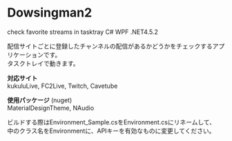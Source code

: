 # Dowsingman2
check favorite streams in tasktray C# WPF .NET4.5.2

配信サイトごとに登録したチャンネルの配信があるかどうかをチェックするアプリケーションです。<br>
タスクトレイで動きます。

<b>対応サイト</b><br>
kukuluLive, FC2Live, Twitch, Cavetube

<b>使用パッケージ</b> (nuget)<br>
MaterialDesignTheme, NAudio

ビルドする際はEnvironment_Sample.csをEnvironment.csにリネームして、<br>
中のクラス名をEnvironmentに、APIキーを有効なものに変更してください。
